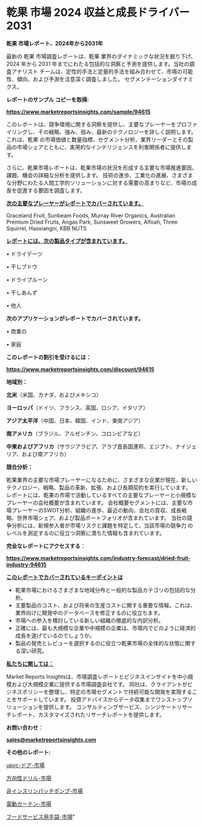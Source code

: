 # 乾果 市場 2024 収益と成長ドライバー 2031

<strong>乾果 市場レポート、2024年から2031年</strong>

最新の 乾果 市場調査レポートは、乾果 業界のダイナミックな状況を掘り下げ、2024 年から 2031 年までにわたる包括的な洞察と予測を提供します。当社の調査アナリスト チームは、定性的手法と定量的手法を組み合わせて、市場の可能性、傾向、および予測を注意深く調査しました。 セグメンテーションダイナミクス。



<strong>レポートのサンプル コピーを取得:</strong> <a href=https://www.marketreportsinsights.com/sample/94615>

<strong><u>https://www.marketreportsinsights.com/sample/94615</u></strong></a>

このレポートは、競争環境に関する洞察を提供し、主要なプレーヤーをプロファイリングし、その戦略、強み、弱み、最新のテクノロジーを詳しく説明します。 これは、乾果 の市場価値と数量指標、セグメント分析、業界リーダーとその製品の市場シェアとともに、実用的なインテリジェンスを利害関係者に提供します。

さらに、乾果市場レポートは、乾果市場の状況を形成する主要な市場推進要因、課題、機会の詳細な分析を提供します。 技術の進歩、工業化の進展、さまざまな分野にわたる人間工学的ソリューションに対する需要の高まりなど、市場の成長を促進する要因を調査します。



<strong><u>次の主要なプレーヤーがレポートでカバーされています。</u></strong>

Graceland Fruit, Sunbeam Foods, Murray River Organics, Australian Premium Dried Fruits, Angas Park, Sunsweet Growers, Alfoah, Three Squirrel, Haoxiangni, KBB NUTS



<strong><u><b>レポートには、次の製品タイプが含まれています。</b></u></strong>

• ドライデーツ

• 干しブドウ

• ドライプルーン

• 干しあんず

• 他人



<strong><b>次のアプリケーションがレポートでカバーされています。</b></strong>

• 商業の

• 家庭



<strong><b>このレポートの割引を受けるには：</b></strong><a href=https://www.marketreportsinsights.com/discount/94615>

<strong><u>https://www.marketreportsinsights.com/discount/94615</u></strong></a>



<strong>地域別：</strong>



<strong>北米</strong>（米国、カナダ、およびメキシコ）



<strong>ヨーロッパ</strong>（ドイツ、フランス、英国、ロシア、イタリア）



<strong>アジア太平洋</strong>（中国、日本、韓国、インド、東南アジア）



<strong>南アメリカ</strong>（ブラジル、アルゼンチン、コロンビアなど）



<strong>中東およびアフリカ</strong>（サウジアラビア、アラブ首長国連邦、エジプト、ナイジェリア、および南アフリカ）



<strong>競合分析：</strong>

乾果業界の主要な市場プレーヤーになるために、さまざまな企業が現在、新しいテクノロジー、戦略、製品の革新、拡張、および長期契約を実行しています。 レポートには、乾果の市場で活動しているすべての主要なプレーヤーと小規模なプレーヤーの会社概要が含まれています。 会社概要セグメントには、主要な市場プレーヤーのSWOT分析、組織の進歩、最近の動向、会社の買収、成長戦略、世界市場シェア、および製品ポートフォリオが含まれています。 当社の競争分析には、新規参入者が市場リスクと課題を特定して、当該市場の競争力 のレベルを測定するのに役立つ洞察に満ちた情報も含まれています。



<strong>完全なレポートにアクセスする</strong>：

<a href=https://www.marketreportsinsights.com/industry-forecast/dried-fruit-industry-94615>

<strong><u>https://www.marketreportsinsights.com/industry-forecast/dried-fruit-industry-94615</u></strong></a>



<strong><u><b>このレポートでカバーされているキーポイントは</b></u></strong>
<ul>
  <li>乾果市場におけるさまざまな地域分布と一般的な製品カテゴリの包括的な分析。</li>
  <li>主要製品のコスト、および将来の生産コストに関する重要な情報。これは、業界向けに開発中のデータベースを修正するのに役立ちます。</li>
  <li>市場への参入を検討している新しい組織の徹底的な内訳分析。</li>
  <li>正確には、最も大規模な企業や中規模の企業は、市場内でどのように経済的成長を遂げているのでしょうか。</li>
  <li>製品の発売とレビューを選択するのに役立つ乾果市場の全体的な状態に関する深い研究。</li>
</ul>


<strong><u><b>私たちに関しては：</b></u></strong>

Market Reports Insightsは、市場調査レポートとビジネスインサイトを中小規模および大規模企業に提供する市場調査会社です。 同社は、クライアントがビジネスポリシーを整理し、特定の市場セグメントで持続可能な開発を実現することをサポートしています。 投資アドバイスからデータ収集までワンストップソリューションを提供します。 コンサルティングサービス、シンジケートリサーチレポート、カスタマイズされたリサーチレポートを提供します。



<strong><b>お問い合わせ</b></strong>：

<a href=mailto:sales@marketreportsinsights.com>

<strong><u>sales@marketreportsinsights.com</u></strong></a>



<strong>その他のレポート:</strong>

<a href=https://www.linkedin.com/pulse/upvc-ドア-市場-2023-収益と成長ドライバー-2030-analytics-avenue-360-analysis-zmhzf/>upvc-ドア-市場</a>

<a href=https://www.linkedin.com/pulse/方向性ドリル-市場-2023-swot-分析と成長率-2030-consumer-connection-collective-360-e3luf/>方向性ドリル-市場</a>

<a href=https://www.linkedin.com/pulse/非インスリンパッチポンプ-市場-2023-swot-分析と成長率-2030-pr-news-hub-gqxuf/>非インスリンパッチポンプ-市場</a>

<a href=https://www.linkedin.com/pulse/電動カーテン-市場-2023-推進要因と成長機会-2030-pr-news-hub-hctdf/>電動カーテン-市場</a>

<a href=https://www.linkedin.com/pulse/フードサービス用手袋-市場-2023-最新の-cagr-および成長分析-pm8rc/>フードサービス用手袋-市場</a>"
    

